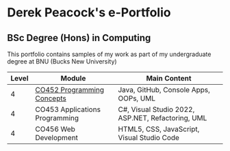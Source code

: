 # Derek Peacock's e-Portfolio
## BSc Degree (Hons) in Computing
This portfolio contains samples of my work as part of my undergraduate degree at BNU (Bucks New University)
<table>
  <thead>
    <tr>
      <th>Level</th>
      <th>Module</th>
      <th>Main Content</th>
    </tr>
    </thead>
  <tbody>
    <tr>
      <td>4</td>
      <td><a href="https://bnu-comp.github.io/derek.github.io/CO452.html" >CO452 Programming Concepts</a></td>
      <td>Java, GitHub, Console Apps, OOPs, UML</td>
    </tr>
    <tr>
      <td>4</td>
      <td> CO453 Applications Programming</td>
      <td>C#, Visual Studio 2022, ASP.NET, Refactoring, UML</td>
    </tr>    
    <tr>
      <td>4</td>
      <td> CO456 Web Development</td>
      <td>HTML5, CSS, JavaScript, Visual Studio Code</td>
    </tr>       
  </tbody>
</table>


